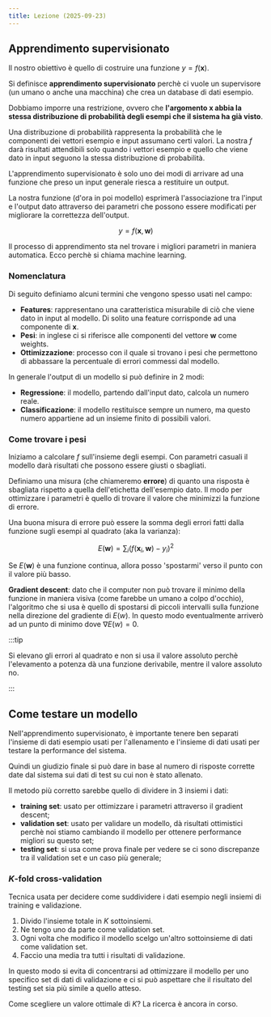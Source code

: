 ```yaml
---
title: Lezione (2025-09-23)
---
```


## Apprendimento supervisionato

Il nostro obiettivo è quello di costruire una funzione $y = f(\mathbf{x})$.

Si definisce **apprendimento supervisionato** perchè ci vuole un supervisore (un
umano o anche una macchina) che crea un database di dati esempio.

Dobbiamo imporre una restrizione, ovvero che **l'argomento $\mathbf{x}$ abbia la
stessa distribuzione di probabilità degli esempi che il sistema ha già visto**.

Una distribuzione di probabilità rappresenta la probabilità che le componenti
dei vettori esempio e input assumano certi valori. La nostra $f$ darà risultati
attendibili solo quando i vettori esempio e quello che viene dato in input
seguono la stessa distribuzione di probabilità.

L'apprendimento supervisionato è solo uno dei modi di arrivare ad una funzione
che preso un input generale riesca a restituire un output.

La nostra funzione (d'ora in poi modello) esprimerà l'associazione tra l'input e
l'output dato attraverso dei parametri che possono essere modificati per
migliorare la correttezza dell'output.

$$
y = f(\mathbf{x}, \mathbf{w})
$$

Il processo di apprendimento sta nel trovare i migliori parametri in maniera
automatica. Ecco perchè si chiama machine learning.

### Nomenclatura

Di seguito definiamo alcuni termini che vengono spesso usati nel campo:

- **Features**: rappresentano una caratteristica misurabile di ciò che viene
  dato in input al modello. Di solito una feature corrisponde ad una componente
  di $\mathbf{x}$.
- **Pesi**: in inglese ci si riferisce alle componenti del vettore $\mathbf{w}$
  come weights.
- **Ottimizzazione**: processo con il quale si trovano i pesi che permettono di
  abbassare la percentuale di errori commessi dal modello.

In generale l'output di un modello si può definire in 2 modi:

- **Regressione**: il modello, partendo dall'input dato, calcola un numero
  reale.
- **Classificazione**: il modello restituisce sempre un numero, ma questo numero
  appartiene ad un insieme finito di possibili valori.

### Come trovare i pesi

Iniziamo a calcolare $f$ sull'insieme degli esempi. Con parametri casuali il
modello darà risultati che possono essere giusti o sbagliati.

Definiamo una misura (che chiameremo **errore**) di quanto una risposta è
sbagliata rispetto a quella dell'etichetta dell'esempio dato. Il modo per
ottimizzare i parametri è quello di trovare il valore che minimizzi la funzione
di errore.

Una buona misura di errore può essere la somma degli errori fatti dalla funzione
sugli esempi al quadrato (aka la varianza):

$$
E(\mathbf{w}) = \sum_{i} (f(\mathbf{x}_i, \mathbf{w}) - y_i)^2
$$

Se $E(\mathbf{w})$ è una funzione continua, allora posso 'spostarmi' verso il
punto con il valore più basso.

**Gradient descent**: dato che il computer non può trovare il minimo della
funzione in maniera visiva (come farebbe un umano a colpo d'occhio), l'algoritmo
che si usa è quello di spostarsi di piccoli intervalli sulla funzione nella
direzione del gradiente di $E(w)$. In questo modo eventualmente arriverò ad un
punto di minimo dove $\nabla E(w) = 0$.

:::tip

Si elevano gli errori al quadrato e non si usa il valore assoluto perchè
l'elevamento a potenza dà una funzione derivabile, mentre il valore assoluto no.

:::

## Come testare un modello

Nell'apprendimento supervisionato, è importante tenere ben separati l'insieme di
dati esempio usati per l'allenamento e l'insieme di dati usati per testare la
performance del sistema.

Quindi un giudizio finale si può dare in base al numero di risposte corrette
date dal sistema sui dati di test su cui non è stato allenato.

Il metodo più corretto sarebbe quello di dividere in 3 insiemi i dati:

- **training set**: usato per ottimizzare i parametri attraverso il gradient
  descent;
- **validation set**: usato per validare un modello, dà risultati ottimistici
  perchè noi stiamo cambiando il modello per ottenere performance migliori su
  questo set;
- **testing set**: si usa come prova finale per vedere se ci sono discrepanze
  tra il validation set e un caso più generale;

### $K$-fold cross-validation

Tecnica usata per decidere come suddividere i dati esempio negli insiemi di
training e validazione.

1. Divido l'insieme totale in $K$ sottoinsiemi.
2. Ne tengo uno da parte come validation set.
3. Ogni volta che modifico il modello scelgo un'altro sottoinsieme di dati come
   validation set.
4. Faccio una media tra tutti i risultati di validazione.

In questo modo si evita di concentrarsi ad ottimizzare il modello per uno
specifico set di dati di validazione e ci si può aspettare che il risultato del
testing set sia più simile a quello atteso.

Come scegliere un valore ottimale di $K$? La ricerca è ancora in corso.
